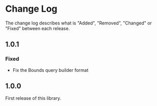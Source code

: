 # Change Log

The change log describes what is "Added", "Removed", "Changed" or "Fixed" between each release.

## 1.0.1

### Fixed

- Fix the Bounds query builder format

## 1.0.0

First release of this library. 
